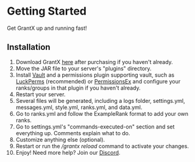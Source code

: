 # Getting Started
Get GrantX up and running fast!

## Installation
1. Download GrantX [here](https://demeng7215.com/grantx) after purchasing if you haven't already.
2. Move the JAR file to your server's "plugins" directory.
3. Install [Vault](https://dev.bukkit.org/projects/vault) and a permissions plugin supporting vault, such as [LuckPerms](https://www.spigotmc.org/resources/28140/) (recommended) or [PermissionsEx](https://dev.bukkit.org/projects/permissionsex) and configure your ranks/groups in that plugin if you haven't already.
4. Restart your server.
5. Several files will be generated, including a logs folder, settings.yml, messages.yml, style.yml, ranks.yml, and data.yml.
6. Go to ranks.yml and follow the ExampleRank format to add your own ranks.
7. Go to settings.yml's "commands-executed-on" section and set everything up. Comments explain what to do.
8. Customize anything else (optional).
9. Restart or run the */grantx reload* command to activate your changes.
10. Enjoy! Need more help? Join our [Discord](https://demeng7215.com/grantx).
